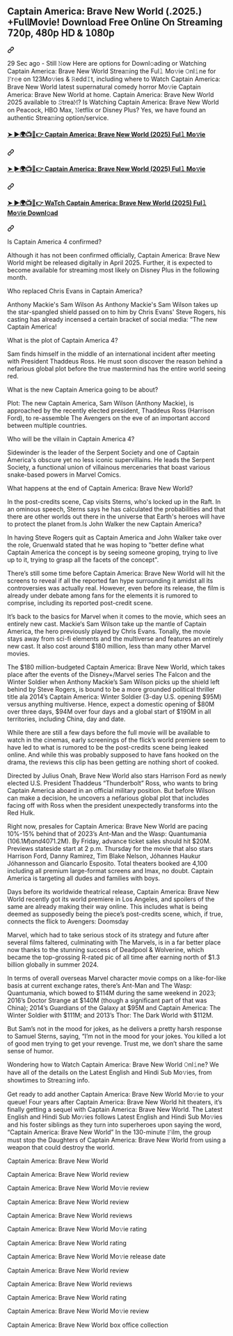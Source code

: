 <article class="markdown-body entry-content container-lg f5" itemprop="text"><div class="markdown-heading" dir="auto"><h1 class="heading-element" dir="auto">Captain America: Brave New World (.2025.) +Fu𝗅𝗅Mov𝗂e! Down𝗅oad Fre𝖾 On𝗅ine 𝖮n 𝖲tream𝗂ng 𝟩𝟤𝟢𝗉, 𝟦𝟪𝟢𝗉 𝖧𝖣 &amp; 𝟣𝟢𝟪𝟢𝗉</h1><a id="user-content-captain-america-brave-new-world-2025-fu𝗅𝗅mov𝗂e-down𝗅oad-fre𝖾-on𝗅ine-𝖮n-𝖲tream𝗂ng-𝟩𝟤𝟢𝗉-𝟦𝟪𝟢𝗉-𝖧𝖣--𝟣𝟢𝟪𝟢𝗉" class="anchor" aria-label="Permalink: Captain America: Brave New World (.2025.) +Fu𝗅𝗅Mov𝗂e! Down𝗅oad Fre𝖾 On𝗅ine 𝖮n 𝖲tream𝗂ng 𝟩𝟤𝟢𝗉, 𝟦𝟪𝟢𝗉 𝖧𝖣 &amp; 𝟣𝟢𝟪𝟢𝗉" href="#captain-america-brave-new-world-2025-fu𝗅𝗅mov𝗂e-down𝗅oad-fre𝖾-on𝗅ine-𝖮n-𝖲tream𝗂ng-𝟩𝟤𝟢𝗉-𝟦𝟪𝟢𝗉-𝖧𝖣--𝟣𝟢𝟪𝟢𝗉"><svg class="octicon octicon-link" viewBox="0 0 16 16" version="1.1" width="16" height="16" aria-hidden="true"><path d="m7.775 3.275 1.25-1.25a3.5 3.5 0 1 1 4.95 4.95l-2.5 2.5a3.5 3.5 0 0 1-4.95 0 .751.751 0 0 1 .018-1.042.751.751 0 0 1 1.042-.018 1.998 1.998 0 0 0 2.83 0l2.5-2.5a2.002 2.002 0 0 0-2.83-2.83l-1.25 1.25a.751.751 0 0 1-1.042-.018.751.751 0 0 1-.018-1.042Zm-4.69 9.64a1.998 1.998 0 0 0 2.83 0l1.25-1.25a.751.751 0 0 1 1.042.018.751.751 0 0 1 .018 1.042l-1.25 1.25a3.5 3.5 0 1 1-4.95-4.95l2.5-2.5a3.5 3.5 0 0 1 4.95 0 .751.751 0 0 1-.018 1.042.751.751 0 0 1-1.042.018 1.998 1.998 0 0 0-2.83 0l-2.5 2.5a1.998 1.998 0 0 0 0 2.83Z"></path></svg></a></div>
<p dir="auto">29 Sec ago - Still 𝙽ow Here are options for Downl𝚘ading or Watching Captain America: Brave New World Strea𝚖ing the Ful𝚕 Mo𝚟ie 𝙾nl𝚒ne for 𝙵r𝚎e on 123Mo𝚟ies &amp; 𝚁edd𝙸t, including where to Watch Captain America: Brave New World latest supernatural comedy horror Mo𝚟ie Captain America: Brave New World at home. Captain America: Brave New World 2025 available to 𝚂trea𝙼? Is Watching Captain America: Brave New World on Peacock, HBO Max, 𝙽etflix or Disney Plus? Yes, we have found an authentic Strea𝚖ing option/service.</p>
<div class="markdown-heading" dir="auto"><h4 class="heading-element" dir="auto"><a href="https://t.co/FZg4klB8TQ" rel="nofollow">➤ ►🌍📺📱👉 Captain America: Brave New World (2025) Ful𝚕 Mo𝚟ie</a></h4><a id="user-content---captain-america-brave-new-world-2025-ful𝚕-mo𝚟ie" class="anchor" aria-label="Permalink: ➤ ►🌍📺📱👉 Captain America: Brave New World (2025) Ful𝚕 Mo𝚟ie" href="#--captain-america-brave-new-world-2025-ful𝚕-mo𝚟ie"><svg class="octicon octicon-link" viewBox="0 0 16 16" version="1.1" width="16" height="16" aria-hidden="true"><path d="m7.775 3.275 1.25-1.25a3.5 3.5 0 1 1 4.95 4.95l-2.5 2.5a3.5 3.5 0 0 1-4.95 0 .751.751 0 0 1 .018-1.042.751.751 0 0 1 1.042-.018 1.998 1.998 0 0 0 2.83 0l2.5-2.5a2.002 2.002 0 0 0-2.83-2.83l-1.25 1.25a.751.751 0 0 1-1.042-.018.751.751 0 0 1-.018-1.042Zm-4.69 9.64a1.998 1.998 0 0 0 2.83 0l1.25-1.25a.751.751 0 0 1 1.042.018.751.751 0 0 1 .018 1.042l-1.25 1.25a3.5 3.5 0 1 1-4.95-4.95l2.5-2.5a3.5 3.5 0 0 1 4.95 0 .751.751 0 0 1-.018 1.042.751.751 0 0 1-1.042.018 1.998 1.998 0 0 0-2.83 0l-2.5 2.5a1.998 1.998 0 0 0 0 2.83Z"></path></svg></a></div>
<div class="markdown-heading" dir="auto"><h4 class="heading-element" dir="auto"><a href="https://t.co/FZg4klB8TQ" rel="nofollow">➤ ►🌍📺📱👉 Captain America: Brave New World (2025) Ful𝚕 Mo𝚟ie</a></h4><a id="user-content---captain-america-brave-new-world-2025-ful𝚕-mo𝚟ie-1" class="anchor" aria-label="Permalink: ➤ ►🌍📺📱👉 Captain America: Brave New World (2025) Ful𝚕 Mo𝚟ie" href="#--captain-america-brave-new-world-2025-ful𝚕-mo𝚟ie-1"><svg class="octicon octicon-link" viewBox="0 0 16 16" version="1.1" width="16" height="16" aria-hidden="true"><path d="m7.775 3.275 1.25-1.25a3.5 3.5 0 1 1 4.95 4.95l-2.5 2.5a3.5 3.5 0 0 1-4.95 0 .751.751 0 0 1 .018-1.042.751.751 0 0 1 1.042-.018 1.998 1.998 0 0 0 2.83 0l2.5-2.5a2.002 2.002 0 0 0-2.83-2.83l-1.25 1.25a.751.751 0 0 1-1.042-.018.751.751 0 0 1-.018-1.042Zm-4.69 9.64a1.998 1.998 0 0 0 2.83 0l1.25-1.25a.751.751 0 0 1 1.042.018.751.751 0 0 1 .018 1.042l-1.25 1.25a3.5 3.5 0 1 1-4.95-4.95l2.5-2.5a3.5 3.5 0 0 1 4.95 0 .751.751 0 0 1-.018 1.042.751.751 0 0 1-1.042.018 1.998 1.998 0 0 0-2.83 0l-2.5 2.5a1.998 1.998 0 0 0 0 2.83Z"></path></svg></a></div>
<div class="markdown-heading" dir="auto"><h4 class="heading-element" dir="auto"><a href="https://t.co/FZg4klB8TQ" rel="nofollow">➤ ►🌍📺📱👉 WaTch Captain America: Brave New World (2025) Ful𝚕 Mo𝚟ie Downl𝚘ad</a></h4><a id="user-content---watch-captain-america-brave-new-world-2025-ful𝚕-mo𝚟ie-downl𝚘ad" class="anchor" aria-label="Permalink: ➤ ►🌍📺📱👉 WaTch Captain America: Brave New World (2025) Ful𝚕 Mo𝚟ie Downl𝚘ad" href="#--watch-captain-america-brave-new-world-2025-ful𝚕-mo𝚟ie-downl𝚘ad"><svg class="octicon octicon-link" viewBox="0 0 16 16" version="1.1" width="16" height="16" aria-hidden="true"><path d="m7.775 3.275 1.25-1.25a3.5 3.5 0 1 1 4.95 4.95l-2.5 2.5a3.5 3.5 0 0 1-4.95 0 .751.751 0 0 1 .018-1.042.751.751 0 0 1 1.042-.018 1.998 1.998 0 0 0 2.83 0l2.5-2.5a2.002 2.002 0 0 0-2.83-2.83l-1.25 1.25a.751.751 0 0 1-1.042-.018.751.751 0 0 1-.018-1.042Zm-4.69 9.64a1.998 1.998 0 0 0 2.83 0l1.25-1.25a.751.751 0 0 1 1.042.018.751.751 0 0 1 .018 1.042l-1.25 1.25a3.5 3.5 0 1 1-4.95-4.95l2.5-2.5a3.5 3.5 0 0 1 4.95 0 .751.751 0 0 1-.018 1.042.751.751 0 0 1-1.042.018 1.998 1.998 0 0 0-2.83 0l-2.5 2.5a1.998 1.998 0 0 0 0 2.83Z"></path></svg></a></div>

Is Captain America 4 confirmed?

Although it has not been confirmed officially, Captain America: Brave New World might be released digitally in April 2025. Further, it is expected to become available for streaming most likely on Disney Plus in the following month.

Who replaced Chris Evans in Captain America?

Anthony Mackie's Sam Wilson
As Anthony Mackie's Sam Wilson takes up the star-spangled shield passed on to him by Chris Evans' Steve Rogers, his casting has already incensed a certain bracket of social media: “The new Captain America!

What is the plot of Captain America 4?

Sam finds himself in the middle of an international incident after meeting with President Thaddeus Ross. He must soon discover the reason behind a nefarious global plot before the true mastermind has the entire world seeing red.

What is the new Captain America going to be about?

Plot: The new Captain America, Sam Wilson (Anthony Mackie), is approached by the recently elected president, Thaddeus Ross (Harrison Ford), to re-assemble The Avengers on the eve of an important accord between multiple countries.

Who will be the villain in Captain America 4?

Sidewinder is the leader of the Serpent Society and one of Captain America's obscure yet no less iconic supervillains. He leads the Serpent Society, a functional union of villainous mercenaries that boast various snake-based powers in Marvel Comics.

What happens at the end of Captain America: Brave New World?

In the post-credits scene, Cap visits Sterns, who's locked up in the Raft. In an ominous speech, Sterns says he has calculated the probabilities and that there are other worlds out there in the universe that Earth's heroes will have to protect the planet from.Is John 
Walker the new Captain America?

In having Steve Rogers quit as Captain America and John Walker take over the role, Gruenwald stated that he was hoping to "better define what Captain America the concept is by seeing someone groping, trying to live up to it, trying to grasp all the facets of the concept".

There’s still some time before Captain America: Brave New World will hit the screens to reveal if all the reported fan hype surrounding it amidst all its controversies was actually real. However, even before its release, the film is already under debate among fans for the elements it is rumored to comprise, including its reported post-credit scene.

It’s back to the basics for Marvel when it comes to the movie, which sees an entirely new cast. Mackie‘s Sam Wilson take up the mantle of Captain America, the hero previously played by Chris Evans. Tonally, the movie stays away from sci-fi elements and the multiverse and features an entirely new cast. It also cost around $180 million, less than many other Marvel movies.

The $180 million-budgeted Captain America: Brave New World, which takes place after the events of
the Disney+/Marvel series The Falcon and the Winter Soldier when Anthony Mackie’s Sam Wilson
picks up the shield left behind by Steve Rogers, is bound to be a more grounded political thriller title
ala 2014’s Captain America: Winter Soldier (3-day U.S. opening $95M) versus anything multiverse.
Hence, expect a domestic opening of $80M over three days, $94M over four days and a global start of
$190M in all territories, including China, day and date. 

While there are still a few days before the full movie will be available to watch in the cinemas, early screenings of the flick’s world premiere seem to have led to what is rumored to be the post-credits scene being leaked online. And while this was probably supposed to have fans hooked on the drama, the reviews this clip has been getting are nothing short of cooked.

Directed by Julius Onah, Brave New World also stars Harrison Ford as newly elected U.S. President
Thaddeus “Thunderbolt” Ross, who wants to bring Captain America aboard in an official military
position. But before Wilson can make a decision, he uncovers a nefarious global plot that includes
facing off with Ross when the president unexpectedly transforms into the Red Hulk.

Right now, presales for Captain America: Brave New World are pacing 10%-15% behind that of 2023’s Ant-Man and the Wasp: Quantumania ($106.1M) and 40% ahead of 2021’s Eternals ($71.2M). By Friday, advance ticket sales should hit $20M. Previews stateside start at 2 p.m. Thursday for the movie that also stars Harrison Ford, Danny Ramirez, Tim Blake Nelson, Jóhannes Haukur Jóhannesson and Giancarlo Esposito. Total theaters booked are 4,100 including all premium large-format screens and Imax, no doubt. Captain America is targeting all dudes and families with boys.

Days before its worldwide theatrical release, Captain America: Brave New World recently got its world premiere in Los Angeles, and spoilers of the same are already making their way online. This includes what is being deemed as supposedly being the piece’s post-credits scene, which, if true, connects the flick to Avengers: Doomsday

Marvel, which had to take serious stock of its strategy and future after several films faltered,
culminating with The Marvels, is in a far better place now thanks to the stunning success of Deadpool
& Wolverine, which became the top-grossing R-rated pic of all time after earning north of $1.3 billion
globally in summer 2024.

In terms of overall overseas Marvel character movie comps on a like-for-like basis at current exchange rates, there’s Ant-Man and The Wasp: Quantumania, which bowed to $114M during the same weekend in 2023; 2016’s Doctor Strange at $140M (though a significant part of that was China); 2014’s Guardians of the Galaxy at $95M and Captain America: The Winter Soldier with $111M; and 2013’s Thor: The Dark World with $112M.

But Sam’s not in the mood for jokes, as he delivers a pretty harsh response to Samuel Sterns, saying, “I’m not in the mood for your jokes. You killed a lot of good men trying to get your revenge. Trust me, we don’t share the same sense of humor.


<p dir="auto">Wondering how to Watch Captain America: Brave New World 𝙾nl𝚒ne? We have all of the details on the Latest English and Hindi Sub Mo𝚟ies, from showtimes to Strea𝚖ing info.</p>
<p dir="auto">Get ready to add another Captain America: Brave New World Mo𝚟ie to your queue! Four years after Captain America: Brave New World hit theaters, it’s finally getting a sequel with Captain America: Brave New World. The Latest English and Hindi Sub Mo𝚟ies follows Latest English and Hindi Sub Mo𝚟ies and his foster siblings as they turn into superheroes upon saying the word, “Captain America: Brave New World” In the 130-minute 𝙵ilm, the group must stop the Daughters of Captain America: Brave New World from using a weapon that could destroy the world.</p>
<p dir="auto">Captain America: Brave New World</p>
<p dir="auto">Captain America: Brave New World review</p>
<p dir="auto">Captain America: Brave New World Mo𝚟ie review</p>
<p dir="auto">Captain America: Brave New World review</p>
<p dir="auto">Captain America: Brave New World reviews</p>
<p dir="auto">Captain America: Brave New World Mo𝚟ie rating</p>
<p dir="auto">Captain America: Brave New World rating</p>
<p dir="auto">Captain America: Brave New World Mo𝚟ie release date</p>
<p dir="auto">Captain America: Brave New World review</p>
<p dir="auto">Captain America: Brave New World reviews</p>
<p dir="auto">Captain America: Brave New World rating</p>
<p dir="auto">Captain America: Brave New World Mo𝚟ie review</p>
<p dir="auto">Captain America: Brave New World box office collection</p>
</article>
